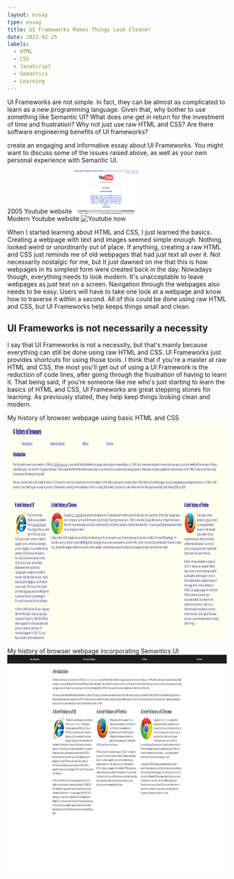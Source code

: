 ```yaml
---
layout: essay
type: essay
title: UI Frameworks Makes Things Look Cleaner
date: 2021-02-25
labels:
  - HTML
  - CSS
  - JavaScript
  - Semantics
  - Learning
---
```


UI Frameworks are not simple. In fact, they can be almost as complicated to learn as a new programming language. Given that, why bother to use something like Semantic UI? What does one get in return for the investment of time and frustration? Why not just use raw HTML and CSS? Are there software engineering benefits of UI frameworks?

create an engaging and informative essay about UI Frameworks. You might want to discuss some of the issues raised above, as well as your own personal experience with Semantic UI.

<div class="ui two column">
<div class="ui column">
2005 Youtube website
<img class="ui image" src="../images/UI-Essay/yt-html.png" height="100px" alt="Youtube 2005">
</div>

<div class="ui column">
Modern Youtube website
<img class="ui image" src="https://cdn.vox-cdn.com/thumbor/lV9t0Uh2ZZ6EGv-h11MzbFxUwe4=/0x0:1200x800/1400x933/filters:focal(504x304:696x496):no_upscale()/cdn.vox-cdn.com/uploads/chorus_image/image/65784178/homepage.0.jpeg" height="100px" alt="Youtube now">
</div>
</div>

When I started learning about HTML and CSS, I just learned the basics. Creating a webpage with text and images seemed simple enough. Nothing looked weird or unordinarily out of place. If anything, creating a raw HTML and CSS just reminds me of old webpages that had just text all over it. Not necessarily nostalgic for me, but It just dawned on me that this is how webpages in its simplest form were created back in the day. Nowadays though, everything needs to look modern. It's unacceptable to leave webpages as just text on a screen. Navigation through the webpages also needs to be easy. Users will have to take one look at a webpage and know how to traverse it within a second. All of this could be done using raw HTML and CSS, but UI Frameworks help keeps things small and clean.


## UI Frameworks is not necessarily a necessity

I say that UI Frameworks is not a necessity, but that's mainly because everything can still be done using raw HTML and CSS. UI Frameworks just provides shortcuts for using those tools. I think that if you're a master at raw HTML and CSS, the most you'll get out of using a UI Framework is the reduction of code lines, after going through the frustration of having to learn it. That being said, if you're someone like me who's just starting to learn the basics of HTML and CSS, UI Frameworks are great stepping stones for learning. As previously stated, they help keep things looking clean and modern.


My history of browser webpage using basic HTML and CSS
<img class="ui image" src="../images/UI-Essay/history-basic.png" height="500px" alt="History WOD with basic HTML and CSS">

My history of browser webpage incorporating Semantics UI
<img class="ui image" src="../images/UI-Essay/history-semantics.png" height="500px" alt="History WOD incorporating Semantic UI">

